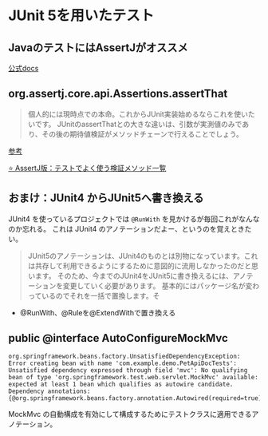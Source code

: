 # JUnit 5を用いたテスト

## JavaのテストにはAssertJがオススメ

[公式docs](https://joel-costigliola.github.io/assertj/assertj-assertions-generator.html#philosophy)

## org.assertj.core.api.Assertions.assertThat

> 個人的には現時点での本命。これからJUnit実装始めるならこれを使いたいです。
JUnitのassertThatとの大きな違いは、引数が実測値のみであり、その後の期待値検証がメソッドチェーンで行えることでしょう。

[参考](https://qiita.com/gengogo5/items/317b6f260b6fecc184fc)

[⭐️ AssertJ版：テストでよく使う検証メソッド一覧](https://qiita.com/naotawool/items/6512ecbe2fd006dacfd2)


## おまけ：JUnit4 からJUnit5へ書き換える

JUnit4 を使っているプロジェクトでは `@RunWith` を見かけるが毎回これがなんなのか忘れる。 これは JUnit4  のアノテーションだよー、というのを覚えときたい。

> JUnit5のアノテーションは、JUnit4のものとは別物になっています。これは共存して利用できるようにするために意図的に流用しなかったのだと思います。 そのため、今までのJUnit4をJUnit5に書き換えるには、アノテーションを変更していく必要があります。 基本的にはパッケージ名が変わっているのでそれを一括で置換します。そ

- @RunWith、@Ruleを@ExtendWithで置き換える

## public @interface AutoConfigureMockMvc

```text
org.springframework.beans.factory.UnsatisfiedDependencyException: Error creating bean with name 'com.example.demo.PetApiDocTests': Unsatisfied dependency expressed through field 'mvc': No qualifying bean of type 'org.springframework.test.web.servlet.MockMvc' available: expected at least 1 bean which qualifies as autowire candidate. Dependency annotations: {@org.springframework.beans.factory.annotation.Autowired(required=true)}
```

MockMvc の自動構成を有効にして構成するためにテストクラスに適用できるアノテーション。
